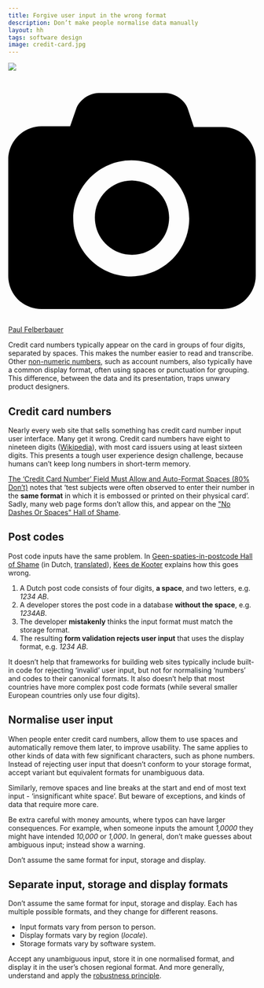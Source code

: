 ```yaml
---
title: Forgive user input in the wrong format
description: Don’t make people normalise data manually
layout: hh
tags: software design
image: credit-card.jpg
---
```


![](credit-card.jpg)

<a class="unsplash" href="https://unsplash.com/photos/idNOBU5k_80" rel="noopener noreferrer"><span><svg xmlns="http://www.w3.org/2000/svg" viewBox="0 0 32 32"><title>unsplash-logo</title><path d="M20.8 18.1c0 2.7-2.2 4.8-4.8 4.8s-4.8-2.1-4.8-4.8c0-2.7 2.2-4.8 4.8-4.8 2.7.1 4.8 2.2 4.8 4.8zm11.2-7.4v14.9c0 2.3-1.9 4.3-4.3 4.3h-23.4c-2.4 0-4.3-1.9-4.3-4.3v-15c0-2.3 1.9-4.3 4.3-4.3h3.7l.8-2.3c.4-1.1 1.7-2 2.9-2h8.6c1.2 0 2.5.9 2.9 2l.8 2.4h3.7c2.4 0 4.3 1.9 4.3 4.3zm-8.6 7.5c0-4.1-3.3-7.5-7.5-7.5-4.1 0-7.5 3.4-7.5 7.5s3.3 7.5 7.5 7.5c4.2-.1 7.5-3.4 7.5-7.5z"></path></svg></span><span>Paul Felberbauer</span></a>

Credit card numbers typically appear on the card in groups of four digits, separated by spaces.
This makes the number easier to read and transcribe.
Other [non-numeric numbers](non-numeric-numbers), such as account numbers,
also typically have a common display format, often using spaces or punctuation for grouping.
This difference, between the data and its presentation, traps unwary product designers.

## Credit card numbers

Nearly every web site that sells something has credit card number input user interface.
Many get it wrong.
Credit card numbers have eight to nineteen digits
([Wikipedia](https://en.wikipedia.org/wiki/Payment_card_number)),
with most card issuers using at least sixteen digits.
This presents a tough user experience design challenge, because humans can’t keep long numbers in short-term memory.

[The ‘Credit Card Number’ Field Must Allow and Auto-Format Spaces (80% Don’t)](https://baymard.com/blog/credit-card-field-auto-format-spaces)
notes that ‘test subjects were often observed to enter their number in the **same format** in which it is embossed or printed on their physical card’.
Sadly, many web page forms don’t allow this, and appear on the
["No Dashes Or Spaces" Hall of Shame](http://unixwiz.net/ndos-shame.html).

## Post codes

Post code inputs have the same problem. In
[Geen-spaties-in-postcode Hall of Shame](https://notestack.io/public/geen-spaties-in-postcode-hall-of-shame/07d9d10c-1dfb-4412-bdd1-48f1371ec7c5)
(in Dutch, [translated](https://translate.google.com/translate?sl=nl&tl=en&u=https://notestack.io/public/geen-spaties-in-postcode-hall-of-shame/07d9d10c-1dfb-4412-bdd1-48f1371ec7c5)),
[Kees de Kooter](https://twitter.com/kdekooter) explains how this goes wrong.

1. A Dutch post code consists of four digits, **a space**, and two letters, e.g. _1234 AB_.
2. A developer stores the post code in a database **without the space**, e.g. _1234AB_.
3. The developer **mistakenly** thinks the input format must match the storage format.
4. The resulting **form validation rejects user input** that uses the display format, e.g. _1234 AB_.

It doesn’t help that frameworks for building web sites typically include built-in code for rejecting ‘invalid’ user input, but not for normalising ‘numbers’ and codes to their canonical formats.
It also doesn’t help that most countries have more complex post code formats
(while several smaller European countries only use four digits).

## Normalise user input

When people enter credit card numbers, allow them to use spaces and automatically remove them later, to improve usability.
The same applies to other kinds of data with few significant characters, such as phone numbers.
Instead of rejecting user input that doesn’t conform to your storage format, accept variant but equivalent formats for unambiguous data.

Similarly, remove spaces and line breaks at the start and end of most text input - ‘insignificant white space’.
But beware of exceptions, and kinds of data that require more care.

Be extra careful with money amounts, where typos can have larger consequences.
For example, when someone inputs the amount _1,0000_ they might have intended _10,000_ or _1,000_.
In general, don’t make guesses about ambiguous input; instead show a warning.

Don’t assume the same format for input, storage and display.

## Separate input, storage and display formats

Don’t assume the same format for input, storage and display.
Each has multiple possible formats, and they change for different reasons.

* Input formats vary from person to person.
* Display formats vary by region (_locale_).
* Storage formats vary by software system.

Accept any unambiguous input, store it in one normalised format, and display it in the user’s chosen regional format.
And more generally, understand and apply the
[robustness principle](https://en.wikipedia.org/wiki/Robustness_principle).
